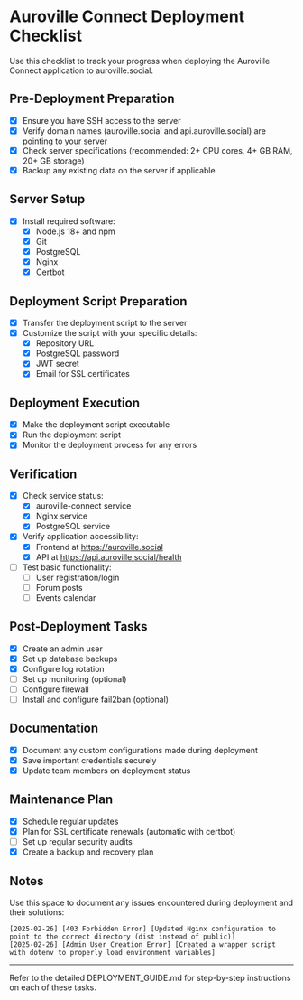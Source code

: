 # Auroville Connect Deployment Checklist

Use this checklist to track your progress when deploying the Auroville Connect application to auroville.social.

## Pre-Deployment Preparation

- [x] Ensure you have SSH access to the server
- [x] Verify domain names (auroville.social and api.auroville.social) are pointing to your server
- [x] Check server specifications (recommended: 2+ CPU cores, 4+ GB RAM, 20+ GB storage)
- [x] Backup any existing data on the server if applicable

## Server Setup

- [x] Install required software:
  - [x] Node.js 18+ and npm
  - [x] Git
  - [x] PostgreSQL
  - [x] Nginx
  - [x] Certbot

## Deployment Script Preparation

- [x] Transfer the deployment script to the server
- [x] Customize the script with your specific details:
  - [x] Repository URL
  - [x] PostgreSQL password
  - [x] JWT secret
  - [x] Email for SSL certificates

## Deployment Execution

- [x] Make the deployment script executable
- [x] Run the deployment script
- [x] Monitor the deployment process for any errors

## Verification

- [x] Check service status:
  - [x] auroville-connect service
  - [x] Nginx service
  - [x] PostgreSQL service
- [x] Verify application accessibility:
  - [x] Frontend at https://auroville.social
  - [x] API at https://api.auroville.social/health
- [ ] Test basic functionality:
  - [ ] User registration/login
  - [ ] Forum posts
  - [ ] Events calendar

## Post-Deployment Tasks

- [x] Create an admin user
- [x] Set up database backups
- [x] Configure log rotation
- [ ] Set up monitoring (optional)
- [ ] Configure firewall
- [ ] Install and configure fail2ban (optional)

## Documentation

- [x] Document any custom configurations made during deployment
- [x] Save important credentials securely
- [x] Update team members on deployment status

## Maintenance Plan

- [x] Schedule regular updates
- [x] Plan for SSL certificate renewals (automatic with certbot)
- [ ] Set up regular security audits
- [x] Create a backup and recovery plan

## Notes

Use this space to document any issues encountered during deployment and their solutions:

```
[2025-02-26] [403 Forbidden Error] [Updated Nginx configuration to point to the correct directory (dist instead of public)]
[2025-02-26] [Admin User Creation Error] [Created a wrapper script with dotenv to properly load environment variables]
```

---

Refer to the detailed DEPLOYMENT_GUIDE.md for step-by-step instructions on each of these tasks.
